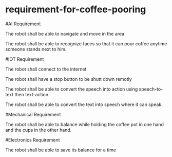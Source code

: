 # requirement-for-coffee-pooring


#AI Requirement 
  
  The robot shall be able to navigate and move in the area 
  
  The robot shall be able to recognize faces so that it can pour coffee anytime someone stands next to him.
  
  
  
#IOT Requirement
  
  The robot shall connect to the internet 
  
  The robot shall have a stop button to be shutt down remotly 
  
  The robot shall be able to convert the speech into action using speech-to-text then text-action. 
  
  The robot shall be able to convert the text into speech where it can speak. 

#Mechanical Requirement

  The robot shall be able to balance while holding the coffee pot in one hand and the cups in the other hand.
  
  
#Electronics Requirement 
  
  The robot shall be able to save its balance for a time 
  
  
